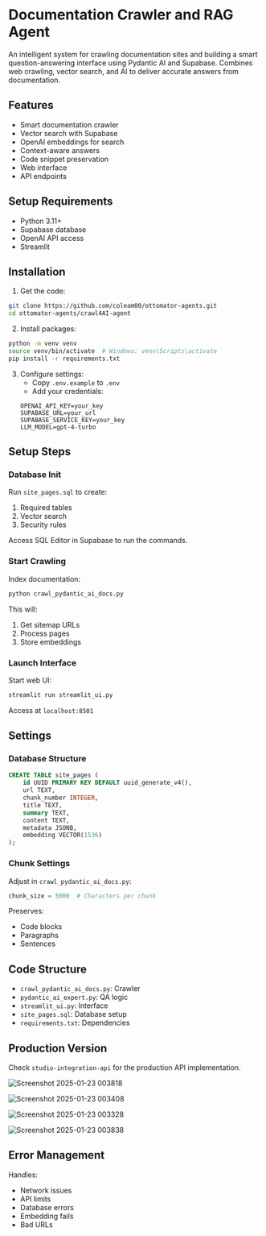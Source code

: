 # Documentation Crawler and RAG Agent

An intelligent system for crawling documentation sites and building a smart question-answering interface using Pydantic AI and Supabase. Combines web crawling, vector search, and AI to deliver accurate answers from documentation.

## Features
- Smart documentation crawler
- Vector search with Supabase
- OpenAI embeddings for search
- Context-aware answers
- Code snippet preservation  
- Web interface
- API endpoints

## Setup Requirements
- Python 3.11+
- Supabase database
- OpenAI API access
- Streamlit 

## Installation
1. Get the code:
```bash
git clone https://github.com/coleam00/ottomator-agents.git
cd ottomator-agents/crawl4AI-agent
```

2. Install packages:
```bash
python -m venv venv
source venv/bin/activate  # Windows: venv\Scripts\activate
pip install -r requirements.txt
```

3. Configure settings:
   - Copy `.env.example` to `.env`
   - Add your credentials:
   ```env
   OPENAI_API_KEY=your_key
   SUPABASE_URL=your_url
   SUPABASE_SERVICE_KEY=your_key
   LLM_MODEL=gpt-4-turbo
   ```

## Setup Steps

### Database Init
Run `site_pages.sql` to create:
1. Required tables
2. Vector search
3. Security rules

Access SQL Editor in Supabase to run the commands.

### Start Crawling 
Index documentation:
```bash
python crawl_pydantic_ai_docs.py
```

This will:
1. Get sitemap URLs
2. Process pages
3. Store embeddings

### Launch Interface
Start web UI:
```bash
streamlit run streamlit_ui.py
```

Access at `localhost:8501`

## Settings

### Database Structure
```sql
CREATE TABLE site_pages (
    id UUID PRIMARY KEY DEFAULT uuid_generate_v4(),
    url TEXT,
    chunk_number INTEGER,
    title TEXT,
    summary TEXT,
    content TEXT,
    metadata JSONB,
    embedding VECTOR(1536)
);
```

### Chunk Settings
Adjust in `crawl_pydantic_ai_docs.py`:
```python
chunk_size = 5000  # Characters per chunk
```

Preserves:
- Code blocks
- Paragraphs
- Sentences

## Code Structure
- `crawl_pydantic_ai_docs.py`: Crawler
- `pydantic_ai_expert.py`: QA logic
- `streamlit_ui.py`: Interface
- `site_pages.sql`: Database setup
- `requirements.txt`: Dependencies

## Production Version
Check `studio-integration-api` for the production API implementation.


![Screenshot 2025-01-23 003818](https://github.com/user-attachments/assets/be2a09ae-2125-49e1-8ce0-764b027a93bc)

![Screenshot 2025-01-23 003408](https://github.com/user-attachments/assets/e576198e-aa54-43a7-bb4d-c7ef5e983a02)

![Screenshot 2025-01-23 003328](https://github.com/user-attachments/assets/d77a7c2d-1e4f-4645-a7c6-5cb7739d625f)

![Screenshot 2025-01-23 003838](https://github.com/user-attachments/assets/eb254219-a3f0-44a0-9d18-c315b7b113f8)

## Error Management
Handles:
- Network issues
- API limits
- Database errors
- Embedding fails
- Bad URLs
